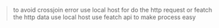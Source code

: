 > to avoid crossjoin error use local host 
> for do the http request or featch the http data use local host 
> use featch api to make process easy 

